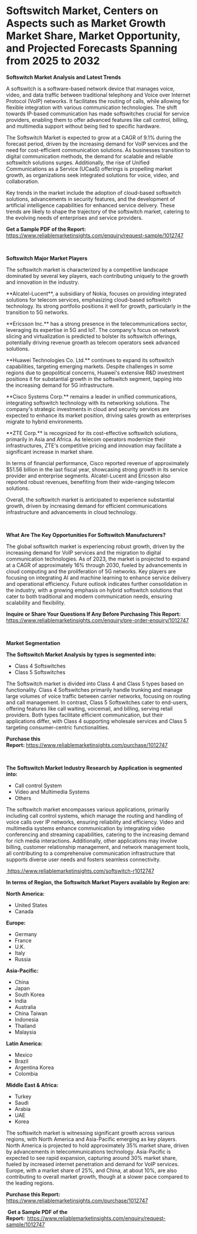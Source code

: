 <p><h1>Softswitch Market, Centers on Aspects such as Market Growth Market Share, Market Opportunity, and Projected Forecasts Spanning from 2025 to 2032</h1></p><p><strong>Softswitch Market Analysis and Latest Trends</strong></p>
<p><p>A softswitch is a software-based network device that manages voice, video, and data traffic between traditional telephony and Voice over Internet Protocol (VoIP) networks. It facilitates the routing of calls, while allowing for flexible integration with various communication technologies. The shift towards IP-based communication has made softswitches crucial for service providers, enabling them to offer advanced features like call control, billing, and multimedia support without being tied to specific hardware.</p><p>The Softswitch Market is expected to grow at a CAGR of 9.1% during the forecast period, driven by the increasing demand for VoIP services and the need for cost-efficient communication solutions. As businesses transition to digital communication methods, the demand for scalable and reliable softswitch solutions surges. Additionally, the rise of Unified Communications as a Service (UCaaS) offerings is propelling market growth, as organizations seek integrated solutions for voice, video, and collaboration.</p><p>Key trends in the market include the adoption of cloud-based softswitch solutions, advancements in security features, and the development of artificial intelligence capabilities for enhanced service delivery. These trends are likely to shape the trajectory of the softswitch market, catering to the evolving needs of enterprises and service providers.</p></p>
<p><strong>Get a Sample PDF of the Report:&nbsp;</strong> <a href="https://www.reliablemarketinsights.com/enquiry/request-sample/1012747?utm_campaign=3058&utm_medium=2&utm_source=Github&utm_content=ia&utm_term=16042025&utm_id=softswitch">https://www.reliablemarketinsights.com/enquiry/request-sample/1012747</a></p>
<p>&nbsp;</p>
<p><strong>Softswitch Major Market Players</strong></p>
<p><p>The softswitch market is characterized by a competitive landscape dominated by several key players, each contributing uniquely to the growth and innovation in the industry. </p><p>**Alcatel-Lucent**, a subsidiary of Nokia, focuses on providing integrated solutions for telecom services, emphasizing cloud-based softswitch technology. Its strong portfolio positions it well for growth, particularly in the transition to 5G networks.</p><p>**Ericsson Inc.** has a strong presence in the telecommunications sector, leveraging its expertise in 5G and IoT. The company's focus on network slicing and virtualization is predicted to bolster its softswitch offerings, potentially driving revenue growth as telecom operators seek advanced solutions.</p><p>**Huawei Technologies Co. Ltd.** continues to expand its softswitch capabilities, targeting emerging markets. Despite challenges in some regions due to geopolitical concerns, Huawei's extensive R&D investment positions it for substantial growth in the softswitch segment, tapping into the increasing demand for 5G infrastructure.</p><p>**Cisco Systems Corp.** remains a leader in unified communications, integrating softswitch technology with its networking solutions. The company's strategic investments in cloud and security services are expected to enhance its market position, driving sales growth as enterprises migrate to hybrid environments.</p><p>**ZTE Corp.** is recognized for its cost-effective softswitch solutions, primarily in Asia and Africa. As telecom operators modernize their infrastructures, ZTE's competitive pricing and innovation may facilitate a significant increase in market share.</p><p>In terms of financial performance, Cisco reported revenue of approximately $51.56 billion in the last fiscal year, showcasing strong growth in its service provider and enterprise segments. Alcatel-Lucent and Ericsson also reported robust revenues, benefiting from their wide-ranging telecom solutions. </p><p>Overall, the softswitch market is anticipated to experience substantial growth, driven by increasing demand for efficient communications infrastructure and advancements in cloud technology.</p></p>
<p>&nbsp;</p>
<p><strong>What Are The Key Opportunities For Softswitch Manufacturers?</strong></p>
<p><p>The global softswitch market is experiencing robust growth, driven by the increasing demand for VoIP services and the migration to digital communication technologies. As of 2023, the market is projected to expand at a CAGR of approximately 16% through 2030, fueled by advancements in cloud computing and the proliferation of 5G networks. Key players are focusing on integrating AI and machine learning to enhance service delivery and operational efficiency. Future outlook indicates further consolidation in the industry, with a growing emphasis on hybrid softswitch solutions that cater to both traditional and modern communication needs, ensuring scalability and flexibility.</p></p>
<p><strong>Inquire or Share Your Questions If Any Before Purchasing This Report:</strong> <a href="https://www.reliablemarketinsights.com/enquiry/pre-order-enquiry/1012747?utm_campaign=3058&utm_medium=2&utm_source=Github&utm_content=ia&utm_term=16042025&utm_id=softswitch">https://www.reliablemarketinsights.com/enquiry/pre-order-enquiry/1012747</a></p>
<p>&nbsp;</p>
<p><strong>Market Segmentation</strong></p>
<p><strong>The Softswitch Market Analysis by types is segmented into:</strong></p>
<p><ul><li>Class 4 Softswitches</li><li>Class 5 Softswitches</li></ul></p>
<p><p>The Softswitch market is divided into Class 4 and Class 5 types based on functionality. Class 4 Softswitches primarily handle trunking and manage large volumes of voice traffic between carrier networks, focusing on routing and call management. In contrast, Class 5 Softswitches cater to end-users, offering features like call waiting, voicemail, and billing, serving retail providers. Both types facilitate efficient communication, but their applications differ, with Class 4 supporting wholesale services and Class 5 targeting consumer-centric functionalities.</p></p>
<p><strong>Purchase this Report:&nbsp;</strong><a href="https://www.reliablemarketinsights.com/purchase/1012747?utm_campaign=3058&utm_medium=2&utm_source=Github&utm_content=ia&utm_term=16042025&utm_id=softswitch">https://www.reliablemarketinsights.com/purchase/1012747</a></p>
<p>&nbsp;</p>
<p><strong>The Softswitch Market Industry Research by Application is segmented into:</strong></p>
<p><ul><li>Call control System</li><li>Video and Multimedia Systems</li><li>Others</li></ul></p>
<p><p>The softswitch market encompasses various applications, primarily including call control systems, which manage the routing and handling of voice calls over IP networks, ensuring reliability and efficiency. Video and multimedia systems enhance communication by integrating video conferencing and streaming capabilities, catering to the increasing demand for rich media interactions. Additionally, other applications may involve billing, customer relationship management, and network management tools, all contributing to a comprehensive communication infrastructure that supports diverse user needs and fosters seamless connectivity.</p></p>
<p><a href="https://www.reliablemarketinsights.com/softswitch-r1012747?utm_campaign=3058&utm_medium=2&utm_source=Github&utm_content=ia&utm_term=16042025&utm_id=softswitch">&nbsp;https://www.reliablemarketinsights.com/softswitch-r1012747</a></p>
<p><strong>In terms of Region, the Softswitch Market Players available by Region are:</strong></p>
<p>
    <p> <strong> North America: </strong>
        <ul>
            <li>United States</li>
            <li>Canada</li>
        </ul>
        </p> 
    <p> <strong> Europe: </strong>
        <ul>
            <li>Germany</li>
            <li>France</li>
            <li>U.K.</li>
            <li>Italy</li>
            <li>Russia</li>
        </ul>
        </p> 
    <p> <strong> Asia-Pacific: </strong>
        <ul>
            <li>China</li>
            <li>Japan</li>
            <li>South Korea</li>
            <li>India</li>
            <li>Australia</li>
            <li>China Taiwan</li>
            <li>Indonesia</li>
            <li>Thailand</li>
            <li>Malaysia</li>
        </ul>
        </p> 
    <p> <strong> Latin America: </strong>
        <ul>
            <li>Mexico</li>
            <li>Brazil</li>
            <li>Argentina Korea</li>
            <li>Colombia</li>
        </ul>
        </p> 
    <p> <strong> Middle East & Africa: </strong>
        <ul>
            <li>Turkey</li>
            <li>Saudi</li>
            <li>Arabia</li>
            <li>UAE</li>
            <li>Korea</li>
        </ul>
    </p>
    </p>
<p><p>The softswitch market is witnessing significant growth across various regions, with North America and Asia-Pacific emerging as key players. North America is projected to hold approximately 35% market share, driven by advancements in telecommunications technology. Asia-Pacific is expected to see rapid expansion, capturing around 30% market share, fueled by increased internet penetration and demand for VoIP services. Europe, with a market share of 25%, and China, at about 10%, are also contributing to overall market growth, though at a slower pace compared to the leading regions.</p></p>
<p><strong>Purchase this Report: </strong><a href="https://www.reliablemarketinsights.com/purchase/1012747?utm_campaign=3058&utm_medium=2&utm_source=Github&utm_content=ia&utm_term=16042025&utm_id=softswitch">https://www.reliablemarketinsights.com/purchase/1012747</a></p>
<p>&nbsp;<strong>Get a Sample PDF of the Report:&nbsp;&nbsp;</strong><a href="https://www.reliablemarketinsights.com/enquiry/request-sample/1012747?utm_campaign=3058&utm_medium=2&utm_source=Github&utm_content=ia&utm_term=16042025&utm_id=softswitch">https://www.reliablemarketinsights.com/enquiry/request-sample/1012747</a></p>
<p><strong></strong></p>
<p><p></p><p></p><p></p></p>